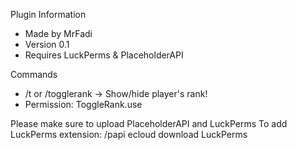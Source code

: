 Plugin Information
- Made by MrFadi
- Version 0.1
- Requires LuckPerms & PlaceholderAPI

Commands
- /t or /togglerank -> Show/hide player's rank!
- Permission: ToggleRank.use


Please make sure to upload PlaceholderAPI and LuckPerms
To add LuckPerms extension: /papi ecloud download LuckPerms
